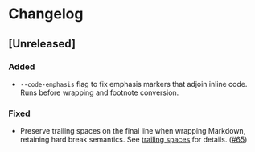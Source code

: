 # Changelog

## [Unreleased]

### Added

- `--code-emphasis` flag to fix emphasis markers that adjoin inline code.
  Runs before wrapping and footnote conversion.

### Fixed

- Preserve trailing spaces on the final line when wrapping Markdown, retaining
  hard break semantics. See [trailing spaces](docs/trailing-spaces.md) for
  details. ([#65](https://github.com/leynos/mdtablefix/issues/65))
